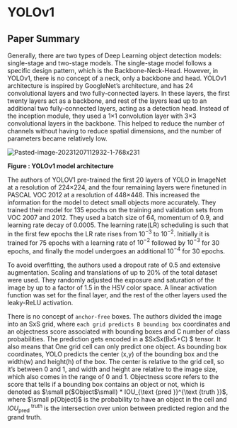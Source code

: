 # YOLOv1

## Paper Summary
Generally, there are two types of Deep Learning object detection models: single-stage and two-stage models. The single-stage model follows a specific design pattern, which is the Backbone-Neck-Head. However, in YOLOv1, there is no concept of a neck, only a backbone and head. YOLOv1 architecture is inspired by GoogleNet’s architecture, and has 24 convolutional layers and two fully-connected layers. In these layers, the first twenty layers act as a backbone, and rest of the layers lead up to an additional two fully-connected layers, acting as a detection head. Instead of the inception module, they used a 1×1 convolution layer with 3×3 convolutional layers in the backbone. This helped to reduce the number of channels without having to reduce spatial dimensions, and the number of parameters became relatively low. 

![Pasted-image-20231207112932-1-768x231](https://github.com/Thireshsidda/LegacyOfYOLO-YouOnlyLookOnce/assets/92287626/a7b6eba1-3fbd-4f9e-aa72-5ef92d73ab45)

**Figure : YOLOv1 model architecture**


The authors of YOLOV1  pre-trained the first 20 layers of YOLO in ImageNet at a resolution of 224×224, and the four remaining layers were finetuned in PASCAL VOC 2012 at a resolution of 448×448. This increased the information for the model to detect small objects more accurately. They trained their model for 135 epochs on the training and validation sets from VOC 2007 and 2012. They used a batch size of 64, momentum of 0.9, and learning rate decay of 0.0005. The learning rate(LR) scheduling is such that in the first few epochs the LR rate rises from $10^{-3}$ to $10^{-2}$. Initially it is trained for 75 epochs with a learning rate of $10^{-2}$ followed by $10^{-3}$ for 30 epochs, and finally the model undergoes an additional $10^{-4}$ for 30 epochs.

To avoid overfitting, the authors used a dropout rate of 0.5 and extensive augmentation. Scaling and translations of up to 20% of the total dataset were used. They randomly adjusted the exposure and saturation of the image by up to a factor of 1.5 in the HSV color space. A linear activation function was set for the final layer, and the rest of the other layers used the leaky-ReLU activation.

There is no concept of `anchor-free` boxes. The authors divided the image into an SxS grid, where `each grid predicts B bounding box` coordinates and an objectness score associated with bounding boxes and C number of class probabilities. The prediction gets encoded in a $SxSx(Bx5+C) $ tensor. It also means that One grid cell can only predict one object. As bounding box coordinates, YOLO predicts the center (x,y) of the bounding box and the width(w) and height(h) of the box. The center is relative to the grid cell, so it’s between 0 and 1, and width and height are relative to the image size, which also comes in the range of 0 and 1. Objectness score refers to the score that tells if a bounding box contains an object or not, which is denoted as $\small p($Object$\small) * IOU_{\text {pred }}^{\text {truth }}$, where $\small p(Object)$  is the probability to have an object in the cell and $IOU_{\text {pred }}^{\text {truth }}$ is the intersection over union between predicted region and the grand truth.
